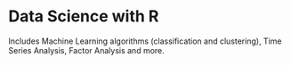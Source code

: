 # Data Science with R

Includes Machine Learning algorithms (classification and clustering), Time Series Analysis, Factor Analysis and more.

